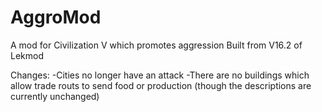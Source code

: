 # AggroMod
A mod for Civilization V which promotes aggression
Built from V16.2 of Lekmod

Changes:
  -Cities no longer have an attack
  -There are no buildings which allow trade routs to send food or production (though the descriptions are currently unchanged)
